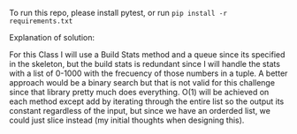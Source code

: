 To run this repo, please install pytest, or run `pip install -r requirements.txt`

Explanation of solution:

For this Class I will use a Build Stats method and a queue since its specified in the skeleton, but
the build stats is redundant since I will handle the stats with a list of 0-1000 with the frecuency of
those numbers in a tuple.
A better approach would be a binary search but that is not valid for this challenge since that library pretty
much does everything.
O(1) will be achieved on each method except add by iterating through the entire list so the output its constant
regardless of the input, but since we have an orderded list, we could just slice instead (my initial thoughts
when designing this).